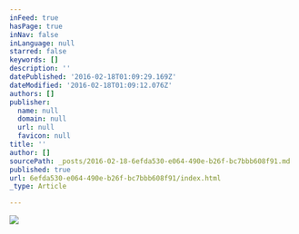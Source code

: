 ```yaml
---
inFeed: true
hasPage: true
inNav: false
inLanguage: null
starred: false
keywords: []
description: ''
datePublished: '2016-02-18T01:09:29.169Z'
dateModified: '2016-02-18T01:09:12.076Z'
authors: []
publisher:
  name: null
  domain: null
  url: null
  favicon: null
title: ''
author: []
sourcePath: _posts/2016-02-18-6efda530-e064-490e-b26f-bc7bbb608f91.md
published: true
url: 6efda530-e064-490e-b26f-bc7bbb608f91/index.html
_type: Article

---
```

![](https://the-grid-user-content.s3-us-west-2.amazonaws.com/771f7a44-e306-48af-ac7f-000cb4080b9c.JPG)